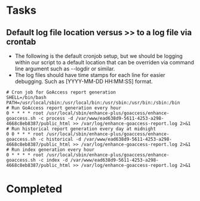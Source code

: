 # Tasks

## Default log file location versus >> to a log file via crontab
* The following is the default cronjob setup, but we should be logging within our script to a default location that can be overriden via command line argument such as --logdir or similar.
* The log files should have time stamps for each line for easier debugging. Such as [YYYY-MM-DD HH:MM:SS] format.

```
# Cron job for GoAccess report generation
SHELL=/bin/bash
PATH=/usr/local/sbin:/usr/local/bin:/usr/sbin:/usr/bin:/sbin:/bin
# Run GoAccess report generation every hour
0 * * * * root /usr/local/sbin/enhance-plus/goaccess/enhance-goaccess.sh -c process -d /var/www/ead638d9-5611-4253-a298-4668c8eb8387/public_html >> /var/log/enhance-goaccess-report.log 2>&1
# Run historical report generation every day at midnight
0 0 * * * root /usr/local/sbin/enhance-plus/goaccess/enhance-goaccess.sh -c historical -d /var/www/ead638d9-5611-4253-a298-4668c8eb8387/public_html >> /var/log/enhance-goaccess-report.log 2>&1
# Run index generation every hour
0 * * * * root /usr/local/sbin/enhance-plus/goaccess/enhance-goaccess.sh -c index -d /var/www/ead638d9-5611-4253-a298-4668c8eb8387/public_html >> /var/log/enhance-goaccess-report.log 2>&1
```

# Completed
